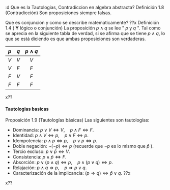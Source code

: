 :d Que es la Tautologias, Contradiccion en algebra abstracta?
Definición 1.8 (Contradicción) Son proposiciones siempre falsas.

Que es conjuncion y como se describe matematicamente?
??x
Definición 1.4 ( $\mathbf{Y}$ lógico o conjunción) La proposición $p \wedge q$ se lee " $p$ y $q$ ". Tal como se aprecia en la siguiente tabla de verdad, si se afirma que se tiene $p \wedge q$, lo que se está diciendo es que ambas proposiciones son verdaderas.

| $p$ | $q$ | $p \wedge q$ |
| :-: | :-: | :----------: |
| $V$ | $V$ |     $V$      |
| $V$ | $F$ |     $F$      |
| $F$ | $V$ |     $F$      |
| $F$ | $F$ |     $F$      |
x??

#### Tautologias basicas
Proposición 1.9 (Tautologías básicas) Las siguientes son tautologías:
- Dominancia: $p \vee V \Longleftrightarrow V, \quad p \wedge F \Longleftrightarrow F$.
- Identidad: $p \wedge V \Longleftrightarrow p, \quad p \vee F \Longleftrightarrow p$.
- Idempotencia: $p \wedge p \Longleftrightarrow p, \quad p \vee p \Longleftrightarrow p$.
- Doble negación: $\neg(\neg p) \Longleftrightarrow p$ (recuerde que $\neg p$ es lo mismo que $\bar{p}$ ).
- Tercio excluso: $p \vee \bar{p} \Longleftrightarrow V$.
- Consistencia: $p \wedge \bar{p} \Longleftrightarrow F$.
- Absorción: $p \vee(p \wedge q) \Longleftrightarrow p, \quad p \wedge(p \vee q) \Longleftrightarrow p$.
- Relajación: $p \wedge q \Longrightarrow p, \quad p \Rightarrow p \vee q$.
- Caracterización de la implicancia: $(p \Rightarrow q) \Longleftrightarrow \bar{p} \vee q$.
??x

x??


















